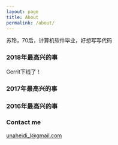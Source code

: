 ```yaml
---
layout: page
title: About
permalink: /about/
---
```


苏玲，70后，计算机软件毕业，好想写写代码

### 2018年最高兴的事
Gerrit下线了！

### 2017年最高兴的事

### 2016年最高兴的事



### Contact me

[unaheidi_l@gmail.com](mailto:unaiheidi@gmail.com)

